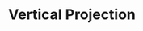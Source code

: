 ---
types: "word"

title: "Vertical Projection"

categories: ['']

tags: ['Vertical', 'Projection']

arabic: 'إسقاطات رأسية'

arexps: []

enwords: ['Vertical Projection']

enexps: []

arlexicons: 'س'

enlexicons: 'V'

authors: ['Ruqayya Roshdy']

translators: ['']

citations: 'تطبيقات الذكاء الاصطناعي في خدمة اللغة العربية'

sources: 'مركز الملك عبدالله بن عبدالعزيز الدولي لخدمة اللغة العربية'

word: "true"

slug: ""
---